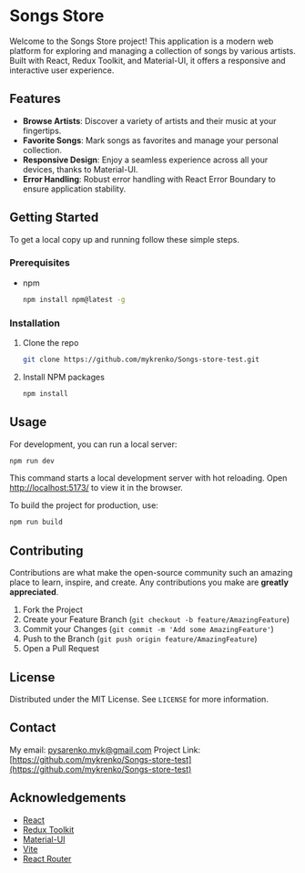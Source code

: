 # Songs Store

Welcome to the Songs Store project! This application is a modern web platform for exploring and managing a collection of songs by various artists. Built with React, Redux Toolkit, and Material-UI, it offers a responsive and interactive user experience.

## Features

- **Browse Artists**: Discover a variety of artists and their music at your fingertips.
- **Favorite Songs**: Mark songs as favorites and manage your personal collection.
- **Responsive Design**: Enjoy a seamless experience across all your devices, thanks to Material-UI.
- **Error Handling**: Robust error handling with React Error Boundary to ensure application stability.

## Getting Started

To get a local copy up and running follow these simple steps.

### Prerequisites

- npm
  ```sh
  npm install npm@latest -g
  ```

### Installation

1. Clone the repo
   ```sh
   git clone https://github.com/mykrenko/Songs-store-test.git
   ```
2. Install NPM packages
   ```sh
   npm install
   ```

## Usage

For development, you can run a local server:

```bash
npm run dev
```

This command starts a local development server with hot reloading. Open [http://localhost:5173/](http://localhost:5173/) to view it in the browser.

To build the project for production, use:

```bash
npm run build
```

## Contributing

Contributions are what make the open-source community such an amazing place to learn, inspire, and create. Any contributions you make are **greatly appreciated**.

1. Fork the Project
2. Create your Feature Branch (`git checkout -b feature/AmazingFeature`)
3. Commit your Changes (`git commit -m 'Add some AmazingFeature'`)
4. Push to the Branch (`git push origin feature/AmazingFeature`)
5. Open a Pull Request

## License

Distributed under the MIT License. See `LICENSE` for more information.

## Contact

My email: pysarenko.myk@gmail.com
Project Link: [https://github.com/mykrenko/Songs-store-test](https://github.com/mykrenko/Songs-store-test)

## Acknowledgements

- [React](https://reactjs.org/)
- [Redux Toolkit](https://redux-toolkit.js.org/)
- [Material-UI](https://mui.com/)
- [Vite](https://vitejs.dev/)
- [React Router](https://reactrouter.com/)
